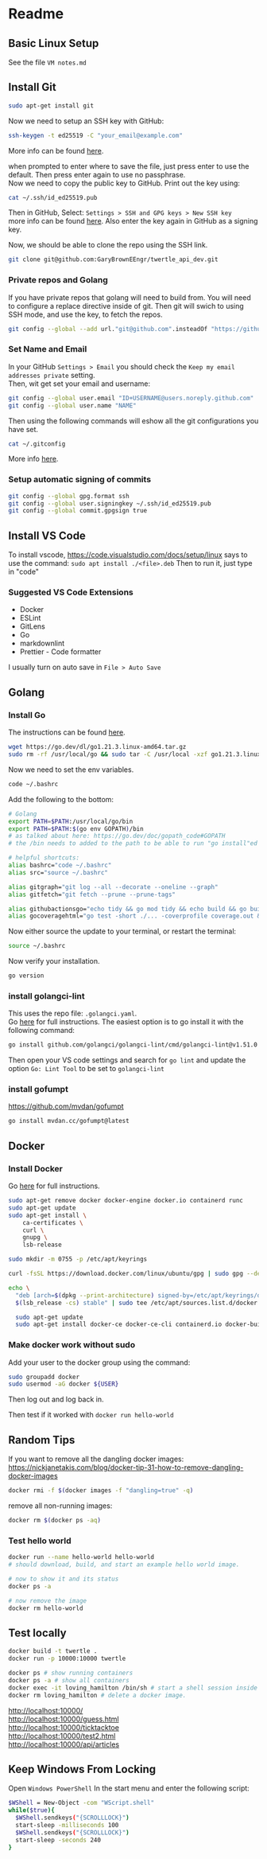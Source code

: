 # Readme

## Basic Linux Setup

See the file `VM notes.md`

## Install Git

```bash
sudo apt-get install git
```

Now we need to setup an SSH key with GitHub:

```bash
ssh-keygen -t ed25519 -C "your_email@example.com"
```

More info can be found [here](https://docs.github.com/en/authentication/connecting-to-github-with-ssh/generating-a-new-ssh-key-and-adding-it-to-the-ssh-agent).

when prompted to enter where to save the file, just press enter to use the default. Then press enter again to use no passphrase.  
Now we need to copy the public key to GitHub. Print out the key using:

```bash
cat ~/.ssh/id_ed25519.pub
```

Then in GitHub, Select: `Settings > SSH and GPG keys > New SSH key`  
more info can be found [here](https://docs.github.com/en/authentication/connecting-to-github-with-ssh/adding-a-new-ssh-key-to-your-github-account?platform=linux).
Also enter the key again in GitHub as a signing key.

Now, we should be able to clone the repo using the SSH link.

```bash
git clone git@github.com:GaryBrownEEngr/twertle_api_dev.git
```

### Private repos and Golang

If you have private repos that golang will need to build from. You will need to configure a replace directive inside of git. Then git will swich to using SSH mode, and use the key, to fetch the repos.

```bash
git config --global --add url."git@github.com".insteadOf "https://github.com"
```

### Set Name and Email

In your GitHub `Settings > Email` you should check the `Keep my email addresses private` setting.  
Then, wit get set your email and username:

```bash
git config --global user.email "ID+USERNAME@users.noreply.github.com"
git config --global user.name "NAME"
```

Then using the following commands will eshow all the git configurations you have set.

```bash
cat ~/.gitconfig
```

More info [here](https://docs.github.com/en/account-and-profile/setting-up-and-managing-your-personal-account-on-github/managing-email-preferences/setting-your-commit-email-address).
  
### Setup automatic signing of commits

```bash
git config --global gpg.format ssh
git config --global user.signingkey ~/.ssh/id_ed25519.pub
git config --global commit.gpgsign true
```

## Install VS Code

To install vscode, <https://code.visualstudio.com/docs/setup/linux> says to use the command: `sudo apt install ./<file>.deb`
Then to run it, just type in "code"

### Suggested VS Code Extensions

- Docker
- ESLint
- GitLens
- Go
- markdownlint
- Prettier - Code formatter

I usually turn on auto save in `File > Auto Save`

## Golang

### Install Go

The instructions can be found [here](https://go.dev/doc/install).

```bash
wget https://go.dev/dl/go1.21.3.linux-amd64.tar.gz
sudo rm -rf /usr/local/go && sudo tar -C /usr/local -xzf go1.21.3.linux-amd64.tar.gz
```

Now we need to set the env variables.

```bash
code ~/.bashrc
```

Add the following to the bottom:

```bash
# Golang
export PATH=$PATH:/usr/local/go/bin
export PATH=$PATH:$(go env GOPATH)/bin
# as talked about here: https://go.dev/doc/gopath_code#GOPATH
# the /bin needs to added to the path to be able to run "go install"ed things.

# helpful shortcuts:
alias bashrc="code ~/.bashrc"
alias src="source ~/.bashrc"

alias gitgraph="git log --all --decorate --oneline --graph"
alias gitfetch="git fetch --prune --prune-tags"

alias githubactionsgo="echo tidy && go mod tidy && echo build && go build ./... && echo vet && go vet ./... && echo test && go test ./... && echo lint && golangci-lint run"
alias gocoveragehtml="go test -short ./... -coverprofile coverage.out && go tool cover -html=coverage.out -o coverage.html && sleep 2 && firefox coverage.html"
```

Now either source the update to your terminal, or restart the terminal:

```bash
source ~/.bashrc
```

Now verify your installation.

```bash
go version
```

### install golangci-lint

This uses the repo file: `.golangci.yaml`.  
Go [here](https://golangci-lint.run/usage/install/) for full instructions. The easiest option is to go install it with the following command:

```bash
go install github.com/golangci/golangci-lint/cmd/golangci-lint@v1.51.0
```

Then open your VS code settings and search for `go lint` and update the option `Go: Lint Tool` to be set to `golangci-lint`

### install gofumpt

<https://github.com/mvdan/gofumpt>

```bash
go install mvdan.cc/gofumpt@latest
```

## Docker

### Install Docker

Go [here](ttps://docs.docker.com/engine/install/ubuntu/) for full instructions.

```bash
sudo apt-get remove docker docker-engine docker.io containerd runc
sudo apt-get update
sudo apt-get install \
    ca-certificates \
    curl \
    gnupg \
    lsb-release

sudo mkdir -m 0755 -p /etc/apt/keyrings

curl -fsSL https://download.docker.com/linux/ubuntu/gpg | sudo gpg --dearmor -o /etc/apt/keyrings/docker.gpg

echo \
  "deb [arch=$(dpkg --print-architecture) signed-by=/etc/apt/keyrings/docker.gpg] https://download.docker.com/linux/ubuntu \
  $(lsb_release -cs) stable" | sudo tee /etc/apt/sources.list.d/docker.list > /dev/null

  sudo apt-get update
  sudo apt-get install docker-ce docker-ce-cli containerd.io docker-buildx-plugin docker-compose-plugin
```

### Make docker work without sudo

Add your user to the docker group using the command:

```bash
sudo groupadd docker
sudo usermod -aG docker ${USER}
```

Then log out and log back in.

Then test if it worked with `docker run hello-world`

## Random Tips

If you want to remove all the dangling docker images: <https://nickjanetakis.com/blog/docker-tip-31-how-to-remove-dangling-docker-images>

```bash
docker rmi -f $(docker images -f "dangling=true" -q)
```

remove all non-running images:

```bash
docker rm $(docker ps -aq)
```

### Test hello world

```bash
docker run --name hello-world hello-world
# should download, build, and start an example hello world image.

# now to show it and its status
docker ps -a

# now remove the image
docker rm hello-world
```

## Test locally

```bash
docker build -t twertle .
docker run -p 10000:10000 twertle

docker ps # show running containers
docker ps -a # show all containers
docker exec -it loving_hamilton /bin/sh # start a shell session inside the container
docker rm loving_hamilton # delete a docker image.
```

<http://localhost:10000/>  
<http://localhost:10000/guess.html>  
<http://localhost:10000/ticktacktoe>  
<http://localhost:10000/test2.html>  
<http://localhost:10000/api/articles>

## Keep Windows From Locking

Open `Windows PowerShell` In the start menu and enter the following script:

```bash
$WShell = New-Object -com "WScript.shell"
while($true){
  $WShell.sendkeys("{SCROLLLOCK}")
  start-sleep -milliseconds 100
  $WShell.sendkeys("{SCROLLLOCK}")
  start-sleep -seconds 240
}
```
